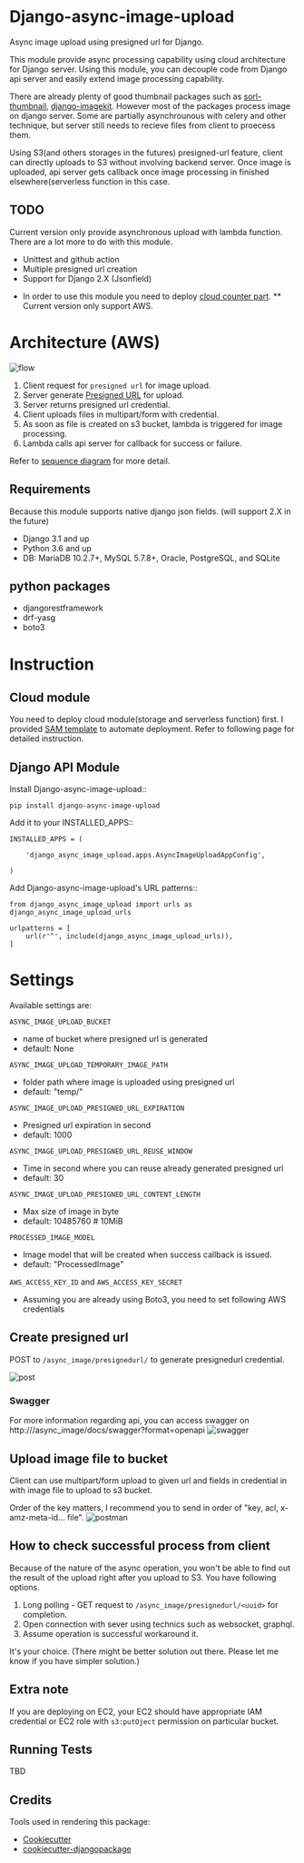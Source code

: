 # Django-async-image-upload

Async image upload using presigned url for Django.

This module provide async processing capability using cloud architecture for Django server. 
Using this module, you can decouple code from Django api server and easily extend image processing capability.

There are already plenty of good thumbnail packages such as [sorl-thumbnail](https://github.com/jazzband/sorl-thumbnail), 
[django-imagekit](https://github.com/matthewwithanm/django-imagekit).
However most of the packages process image on django server. Some are partially asynchrounous with celery and other technique, but server still needs to recieve files from client to proecess them.

Using S3(and others storages in the futures) presigned-url feature, client can directly uploads to S3 without involving backend server.
Once image is uploaded, api server gets callback once image processing in finished elsewhere(serverless function in this case.

## TODO
Current version only provide asynchronous upload with lambda function. There are a lot more to do with this module.
- Unittest and github action 
- Multiple presigned url creation 
- Support for Django 2.X (Jsonfield)

* In order to use this module you need to deploy [cloud counter part](https://github.com/kokospapa8/cloud-async-image-upload).
** Current version only support AWS. 

# Architecture (AWS)
![flow](resources/flow.png)

1. Client request for `presigned url` for image upload.
2. Server generate [Presigned URL](https://docs.aws.amazon.com/AmazonS3/latest/userguide/PresignedUrlUploadObject.html) for upload. 
3. Server returns presigned url credential. 
4. Client uploads files in multipart/form with credential.
5. As soon as file is created on s3 bucket, lambda is triggered for image processing.
6. Lambda calls api server for callback for success or failure.

Refer to [sequence diagram](resources/sd.png) for more detail.

## Requirements
Because this module supports native django json fields. (will support 2.X in the future)
- Django 3.1 and up
- Python 3.6 and up
- DB: MariaDB 10.2.7+, MySQL 5.7.8+, Oracle, PostgreSQL, and SQLite

## python packages
- djangorestframework
- drf-yasg
- boto3


# Instruction 
## Cloud module
You need to deploy cloud module(storage and serverless function) first. 
I provided [SAM template](https://github.com/kokospapa8/django-async-image-upload) to automate deployment. 
Refer to following page for detailed instruction.

## Django API Module

Install Django-async-image-upload::

    pip install django-async-image-upload


Add it to your INSTALLED_APPS::

    INSTALLED_APPS = (

        'django_async_image_upload.apps.AsyncImageUploadAppConfig',

    )


Add Django-async-image-upload's URL patterns::

    from django_async_image_upload import urls as django_async_image_upload_urls
    
    urlpatterns = [
        url(r'^', include(django_async_image_upload_urls)),
    ]
    


# Settings
Available settings are:

`ASYNC_IMAGE_UPLOAD_BUCKET` 
- name of bucket where presigned url is generated
- default: None

`ASYNC_IMAGE_UPLOAD_TEMPORARY_IMAGE_PATH`
- folder path where image is uploaded using presigned url
- default: "temp/" 

`ASYNC_IMAGE_UPLOAD_PRESIGNED_URL_EXPIRATION`
- Presigned url expiration in second
- default: 1000

`ASYNC_IMAGE_UPLOAD_PRESIGNED_URL_REUSE_WINDOW`
- Time in second where you can reuse already generated presigned url 
- default: 30

`ASYNC_IMAGE_UPLOAD_PRESIGNED_URL_CONTENT_LENGTH`
- Max size of image in byte
- default: 10485760 # 10MiB

`PROCESSED_IMAGE_MODEL` 
- Image model that will be created when success callback is issued.  
- default: "ProcessedImage"

`AWS_ACCESS_KEY_ID` and `AWS_ACCESS_KEY_SECRET`
- Assuming you are already using Boto3, you need to set following AWS credentials



## Create presigned url 
POST to `/async_image/presignedurl/` to generate presignedurl credential.

![post](resources/sample_response.png)

### Swagger
For more information regarding api, you can access swagger on http://<host>/async_image/docs/swagger?format=openapi
![swagger](resources/swagger.png)

## Upload image file to bucket
Client can use multipart/form upload to given url and fields in credential in with image file to upload to s3 bucket.

Order of the key matters, I recommend you to send in order of "key, acl, x-amz-meta-id... file".
![postman](resources/postman.png)


## How to check successful process from client 
Because of the nature of the async operation, you won't be able to find out the result of the upload right after you upload to S3.
You have following options.

1. Long polling - GET request to `/async_image/presignedurl/<uuid>` for completion. 
2. Open connection with sever using technics such as websocket, graphql.
3. Assume operation is successful workaround it.

It's your choice. (There might be better solution out there. Please let me know if you have simpler solution.)


## Extra note
If you are deploying on EC2, your EC2 should have appropriate IAM credential or EC2 role with `s3:putOject` permission on particular bucket.


## Running Tests
TBD


## Credits
Tools used in rendering this package:

*  [Cookiecutter](https://github.com/cookiecutter/cookiecutter)
*  [cookiecutter-djangopackage](https://github.com/pydanny/cookiecutter-djangopackage)
